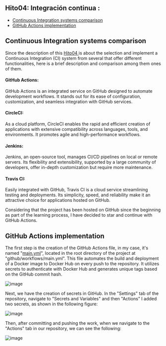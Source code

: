 ## Hito04:  Integración continua :

- [Continuous Integration systems comparison ](#item1)
- [GitHub Actions implementation](#item2)


## Continuous Integration systems comparison <a name="item1"></a>
Since the description of this [Hito04 ](https://github.com/cvillalonga/CC-23-24/blob/master/hitos/4.CI.md)is about the selection and implement a Continuous Integration (CI) system from several that offer different functionalities, here is a brief description and comparison among them ones of them.  

#### GitHub Actions:
GitHub Actions is an integrated service on GitHub designed to automate development workflows. It stands out for its ease of configuration, customization, and seamless integration with GitHub services.

#### CircleCI:
As a cloud platform, CircleCI enables the rapid and efficient creation of applications with extensive compatibility across languages, tools, and environments. It promotes agile and high-performance workflows.

#### Jenkins:
Jenkins, an open-source tool, manages CI/CD pipelines on local or remote servers. Its flexibility and extensibility, supported by a large community of developers, offer in-depth customization but require more maintenance.

#### Travis CI:
Easily integrated with GitHub, Travis CI is a cloud service streamlining testing and deployments. Its simplicity, speed, and reliability make it an attractive choice for applications hosted on GitHub.
  
Considering that the project has been hosted on GitHub since the beginning as part of the learning process,  I have decided to star and continue with GitHub Actions.
  
## GitHub Actions implementation <a name="item2"></a>

The first step is the creation of the GitHub Actions file, in my case, it's named "[main.yml](https://github.com/Ilyas-ZG/Cloud-Computing-2324/blob/main/.github/workflows/main.yml)", located in the root directory of the project at
"github/workflows/main.yml". This file automates the build and deployment of a Docker image to Docker Hub on every push to the repository.
It utilizes secrets to authenticate with Docker Hub and generates unique tags based on the GitHub commit hash.  

![image](https://github.com/Ilyas-ZG/Cloud-Computing-2324/assets/116302871/068deefd-9003-4f49-bff9-a6871932c47b)

Next, we have the creation of secrets in GitHub. In the "Settings" tab of the repository, navigate to "Secrets and Variables" and then "Actions"
 I added two secrets, as shown in the following figure:    
 
![image](https://github.com/Ilyas-ZG/Cloud-Computing-2324/assets/116302871/82ff92e4-6258-4fcd-9925-300a637db3c6)

Then, after committing and pushing the work, when we navigate to the "Actions" tab in our repository, we can see the following:  

![image](https://github.com/Ilyas-ZG/Cloud-Computing-2324/assets/116302871/b2c9d358-5b8f-4e09-8b1e-bb5e0384d2ea)








